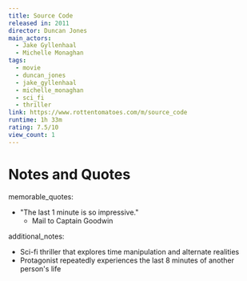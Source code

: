 ```yaml
---
title: Source Code
released in: 2011
director: Duncan Jones
main_actors:
  - Jake Gyllenhaal
  - Michelle Monaghan
tags:
  - movie
  - duncan_jones 
  - jake_gyllenhaal 
  - michelle_monaghan 
  - sci_fi 
  - thriller
link: https://www.rottentomatoes.com/m/source_code
runtime: 1h 33m
rating: 7.5/10
view_count: 1
---
```


# Notes and Quotes
memorable_quotes:
  - "The last 1 minute is so impressive."
    - Mail to Captain Goodwin

additional_notes: 
- Sci-fi thriller that explores time manipulation and alternate realities
- Protagonist repeatedly experiences the last 8 minutes of another person's life